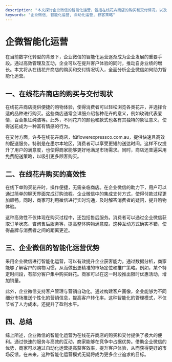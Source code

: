 ```yaml
---
description: "本文探讨企业微信的智能化运营，包括在线花卉商店的购买和交付情况，以及如何通过企业微信运营来提升客户获取效率。"
keywords: "企业微信, 智能化运营, 自动化运营, 获客策略"
---
```

# 企微智能化运营

在当前数字化转型的背景下，企业微信的智能化运营逐渐成为企业发展的重要手段。通过高效管理及互动，企业可以在提升客户体验的同时，推动自身业绩的增长。本文将从在线花卉商店的购买和交付情况切入，全面分析企业微信如何助力智能化运营。

## 一、在线花卉商店的购买与交付现状

在线花卉商店提供便捷的购物体验，使得消费者可以轻松浏览各类花卉，并选择合适的品种进行购买。这些商店通常会详细介绍各种花卉的意义，例如玫瑰代表爱情，百合象征纯洁等。此外，不同花卉的颜色和款式也各有其独特的象征意义，使得送花成为一种富有情感的行为。

在交付方面，许多在线花卉商店，如flowerexpressco.com.au，提供快速且高效的配送服务。特别是在墨尔本地区，消费者可以享受更短的送达时间。这样不仅提升了用户的满意度，也使得商家能够更好地满足市场需求。同时，商店还普遍采用免费配送策略，以吸引更多顾客购买。

## 二、在线花卉购买的高效性

在线下单购买花卉时，操作便捷，无需亲临商店。在企业微信的助力下，用户可以通过简单的聊天界面完成订购流程。企业微信中的集成支付方式，使得付款过程更加顺畅。同时，商家可利用微信进行实时沟通，及时解答消费者的疑问，提升购物体验。

这种高效性不仅体现在购买过程中，还包括售后服务。消费者可以通过企业微信获取订单状态、咨询售后服务等，提高整体购物满意度。这种互动方式确实不错，使得品牌与消费者之间的距离更近。

## 三、企业微信的智能化运营优势

采用企业微信进行智能化运营，可以有效提升企业获客能力。通过数据分析，商家能够了解客户的购物习惯，从而做出更精准的市场定位和推广策略。例如，某个特定时间段，有部分客户集中购买鲜花。商家可以在这一时段推出限时优惠活动，增加销量。

此外，企业微信支持客户管理与营销自动化。通过构建客户画像，企业能够为不同细分市场推送个性化的营销信息，提高客户转化率。这种智能化的管理模式，不仅节省了人力成本，还提升了盈利水平。

## 四、总结

综上所述，企业微信的智能化运营为在线花卉商店的购买和交付提供了极大的便利。通过快速的服务与高效的互动，商家能够在竞争中占据优势。借助企业微信的优势，商家可以通过自动化运营提高获客效率，提升客户体验，从而获得更好的市场反馈。在未来，这种智能化运营模式无疑将成为更多企业追求的目标。
